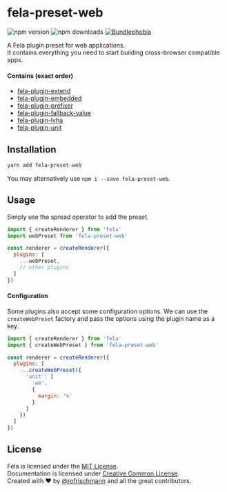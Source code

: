 # fela-preset-web

<img alt="npm version" src="https://badge.fury.io/js/fela-preset-web.svg"> <img alt="npm downloads" src="https://img.shields.io/npm/dm/fela-preset-web.svg"> <a href="https://bundlephobia.com/result?p=fela-preset-web@latest"><img alt="Bundlephobia" src="https://img.shields.io/bundlephobia/minzip/fela-preset-web.svg"></a>

A Fela plugin preset for web applications.<br>
It contains everything you need to start building cross-browser compatible apps.

#### Contains (exact order)
* [fela-plugin-extend](../fela-plugin-extend/)
* [fela-plugin-embedded](../fela-plugin-embedded/)
* [fela-plugin-prefixer](../fela-plugin-prefixer/)
* [fela-plugin-fallback-value](../fela-plugin-fallback-value/)
* [fela-plugin-lvha](../fela-plugin-lvha/)
* [fela-plugin-unit](../fela-plugin-unit/)


## Installation
```sh
yarn add fela-preset-web
```
You may alternatively use `npm i --save fela-preset-web`.


## Usage
Simply use the spread operator to add the preset.

```javascript
import { createRenderer } from 'fela'
import webPreset from 'fela-preset-web'

const renderer = createRenderer({
  plugins: [
    ...webPreset,
    // other plugins
  ]
})
```

#### Configuration
Some plugins also accept some configuration options.
We can use the `createWebPreset` factory and pass the options using the plugin name as a key.

```javascript
import { createRenderer } from 'fela'
import { createWebPreset } from 'fela-preset-web'

const renderer = createRenderer({
  plugins: [
    ...createWebPreset({
      'unit': [
        'em',
        {
          margin: '%'
        }
      ]
    })
  ]
})
```

## License
Fela is licensed under the [MIT License](http://opensource.org/licenses/MIT).<br>
Documentation is licensed under [Creative Common License](http://creativecommons.org/licenses/by/4.0/).<br>
Created with ♥ by [@rofrischmann](http://rofrischmann.de) and all the great contributors.
